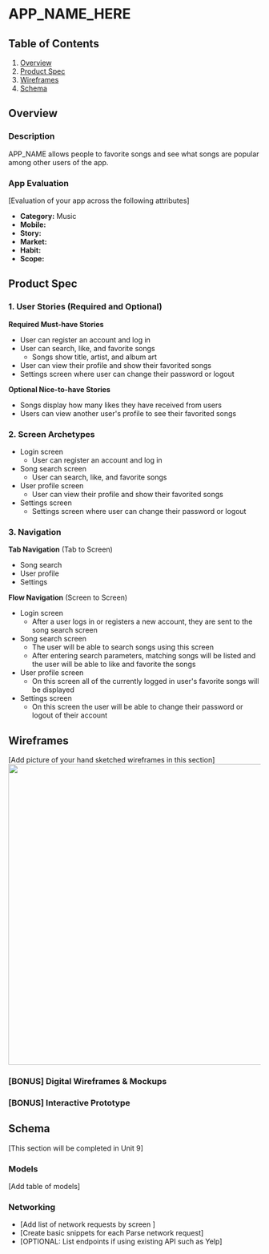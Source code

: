 # APP_NAME_HERE

## Table of Contents
1. [Overview](#Overview)
1. [Product Spec](#Product-Spec)
1. [Wireframes](#Wireframes)
2. [Schema](#Schema)

## Overview
### Description
APP_NAME allows people to favorite songs and see what songs are popular among other users of the app.

### App Evaluation
[Evaluation of your app across the following attributes]
- **Category:** Music
- **Mobile:** 
- **Story:** 
- **Market:** 
- **Habit:** 
- **Scope:** 

## Product Spec

### 1. User Stories (Required and Optional)

**Required Must-have Stories**

* User can register an account and log in
* User can search, like, and favorite songs
    * Songs show title, artist, and album art
* User can view their profile and show their favorited songs
* Settings screen where user can change their password or logout

**Optional Nice-to-have Stories**

* Songs display how many likes they have received from users
* Users can view another user's profile to see their favorited songs

### 2. Screen Archetypes

* Login screen
    * User can register an account and log in
* Song search screen
    * User can search, like, and favorite songs
* User profile screen
    * User can view their profile and show their favorited songs
* Settings screen
    * Settings screen where user can change their password or logout

### 3. Navigation

**Tab Navigation** (Tab to Screen)

* Song search
* User profile
* Settings

**Flow Navigation** (Screen to Screen)

* Login screen
    * After a user logs in or registers a new account, they are sent to the song search screen
* Song search screen
    * The user will be able to search songs using this screen
    * After entering search parameters, matching songs will be listed and the user will be able to like and favorite the songs
* User profile screen
    * On this screen all of the currently logged in user's favorite songs will be displayed
* Settings screen
    * On this screen the user will be able to change their password or logout of their account

## Wireframes
[Add picture of your hand sketched wireframes in this section]
<img src="YOUR_WIREFRAME_IMAGE_URL" width=600>

### [BONUS] Digital Wireframes & Mockups

### [BONUS] Interactive Prototype

## Schema 
[This section will be completed in Unit 9]
### Models
[Add table of models]
### Networking
- [Add list of network requests by screen ]
- [Create basic snippets for each Parse network request]
- [OPTIONAL: List endpoints if using existing API such as Yelp]
